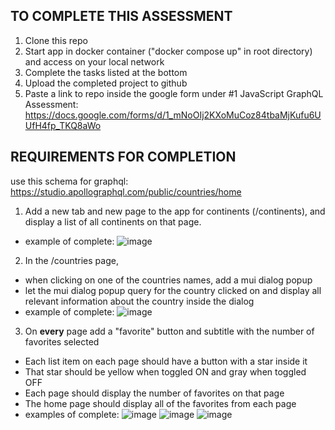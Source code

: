 ## TO COMPLETE THIS ASSESSMENT

1. Clone this repo
2. Start app in docker container ("docker compose up" in root directory) and access on your local network
3. Complete the tasks listed at the bottom
4. Upload the completed project to github
5. Paste a link to repo inside the google form under #1 JavaScript GraphQL Assessment: https://docs.google.com/forms/d/1_mNoOIj2KXoMuCoz84tbaMjKufu6UUfH4fp_TKQ8aWo

## REQUIREMENTS FOR COMPLETION

use this schema for graphql: https://studio.apollographql.com/public/countries/home

1. Add a new tab and new page to the app for continents (/continents), and display a list of all continents on that page.

- example of complete:
  ![image](https://user-images.githubusercontent.com/67350795/176052107-b8831eeb-99c1-49a9-9c7a-099b6e800438.png)

2. In the /countries page,

- when clicking on one of the countries names, add a mui dialog popup
- let the mui dialog popup query for the country clicked on and display all relevant information about the country inside the dialog
- example of complete:
  ![image](https://user-images.githubusercontent.com/67350795/176052221-12500243-edab-4402-a1d1-a9b061fc6a0d.png)

3. On **every** page add a "favorite" button and subtitle with the number of favorites selected

- Each list item on each page should have a button with a star inside it
- That star should be yellow when toggled ON and gray when toggled OFF
- Each page should display the number of favorites on that page
- The home page should display all of the favorites from each page
- examples of complete:
  ![image](https://user-images.githubusercontent.com/67350795/176052648-13eaf658-ce2b-4d70-966b-3909aed96a29.png)
  ![image](https://user-images.githubusercontent.com/67350795/176052674-1528a71b-2af7-4bf6-8faf-ba50b42699d2.png)
  ![image](https://user-images.githubusercontent.com/67350795/176052706-9ec576e4-2a9a-4c20-802e-b061d1c39a30.png)
